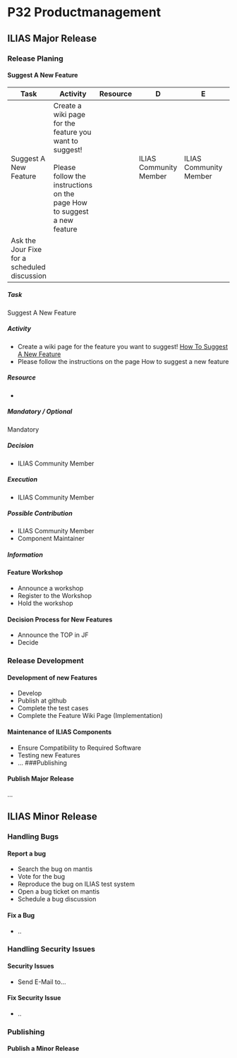 # P32 Productmanagement
## ILIAS Major Release
### Release Planing
#### Suggest A New Feature

| Task | Activity | Resource | D | E | I |
| --- | --- | --- | --- | --- | --- |
| Suggest A New Feature | Create a wiki page for the feature you want to suggest!<br/><br/>Please follow the instructions on the page How to suggest a new feature |  | ILIAS Community Member | ILIAS Community Member |
| Ask the Jour Fixe for a scheduled discussion |

##### Task
Suggest A New Feature
##### Activity
- Create a wiki page for the feature you want to suggest!  [How To Suggest A New Feature]
- Please follow the instructions on the page How to suggest a new feature
##### Resource
- [How To Suggest A New Feature]: https://www.ilias.de/docu/goto_docu_wiki_wpage_788_1357.html
##### Mandatory / Optional
Mandatory
##### Decision
- ILIAS Community Member
##### Execution
- ILIAS Community Member
##### Possible Contribution
- ILIAS Community Member
- Component Maintainer
##### Information

#### Feature Workshop
- Announce a workshop
- Register to the Workshop
- Hold the workshop
#### Decision Process for New Features
- Announce the TOP in JF
- Decide
### Release Development
#### Development of new Features
- Develop
- Publish at github
- Complete the test cases
- Complete the Feature Wiki Page (Implementation)
#### Maintenance of ILIAS Components
- Ensure Compatibility to Required Software
- Testing new Features
- ...
###Publishing
#### Publish Major Release
…
## ILIAS Minor Release
### Handling Bugs
#### Report a bug
- Search the bug on mantis
- Vote for the bug
- Reproduce the bug on ILIAS test system
- Open a bug ticket on mantis
- Schedule a bug discussion
#### Fix a Bug
- ..
### Handling Security Issues
#### Security Issues
- Send E-Mail to…
#### Fix Security Issue
- ..
### Publishing
#### Publish a Minor Release

